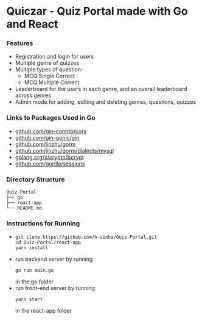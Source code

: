 # Quiczar - Quiz Portal made with Go and React

### Features
  * Registration and login for users
  * Multiple genre of quizzes
  * Multiple types of question-
     * MCQ Single Correct
     * MCQ Multiple Correct
  * Leaderboard for the users in each genre, and an overall leaderboard across genres
  * Admin mode for adding, editing and deleting genres, questions, quizzes


### Links to Packages Used in Go
  * [github.com/gin-contrib/cors](github.com/gin-contrib/cors)             
  * [github.com/gin-gonic/gin](github.com/gin-gonic/gin)
  * [github.com/jinzhu/gorm](github.com/jinzhu/gorm)
  * [github.com/jinzhu/gorm/dialects/mysql](github.com/jinzhu/gorm/dialects/mysql)
  * [golang.org/x/crypto/bcrypt](golang.org/x/crypto/bcrypt)
  * [github.com/gorilla/sessions](github.com/gorilla/sessions)

### Directory Structure
    Quiz-Portal
    ├── go          
    ├── react-app     
    └── README.md

### Instructions for Running 
* ```
  git clone https://github.com/h-sinha/Quiz-Portal.git
  cd Quiz-Portal/react-app
  yarn install
  ```
* run backend server by running
    ```
    go run main.go
    ```
    in the go folder
* run front-end server by running
    ```    
    yarn start
    ```
    in the react-app folder

